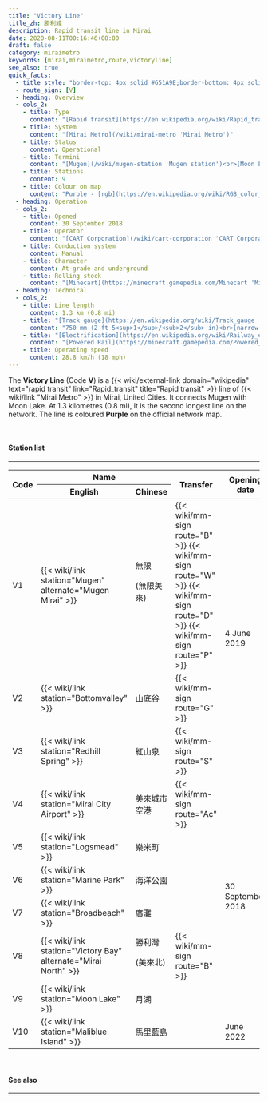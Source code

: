 ```yaml
---
title: "Victory Line"
title_zh: 勝利綫
description: Rapid transit line in Mirai
date: 2020-08-11T00:16:46+08:00
draft: false
category: miraimetro
keywords: [mirai,miraimetro,route,victoryline]
see_also: true
quick_facts:
  - title_style: "border-top: 4px solid #651A9E;border-bottom: 4px solid #651A9E;padding:2px 0;"
  - route_sign: [V]
  - heading: Overview
  - cols_2:
    - title: Type
      content: "[Rapid transit](https://en.wikipedia.org/wiki/Rapid_transit 'Wikipedia: Rapid transit')"
    - title: System
      content: "[Mirai Metro](/wiki/mirai-metro 'Mirai Metro')"
    - title: Status
      content: Operational
    - title: Termini
      content: "[Mugen](/wiki/mugen-station 'Mugen station')<br>[Moon Lake](/wiki/moon-lake-station 'Moon Lake station')"
    - title: Stations
      content: 9
    - title: Colour on map
      content: "Purple - [rgb](https://en.wikipedia.org/wiki/RGB_color_model 'RGB color model')(101,26,158)"
  - heading: Operation
  - cols_2:
    - title: Opened
      content: 30 September 2018
    - title: Operator
      content: "[CART Corporation](/wiki/cart-corporation 'CART Corporation')"
    - title: Conduction system
      content: Manual
    - title: Character
      content: At-grade and underground
    - title: Rolling stock
      content: "[Minecart](https://minecraft.gamepedia.com/Minecart 'Minecart')<br>(Purple [Concrete](https://minecraft.gamepedia.com/Concrete 'Concrete'))"
  - heading: Technical
  - cols_2:
    - title: Line length
      content: 1.3 km (0.8 mi)
    - title: "[Track gauge](https://en.wikipedia.org/wiki/Track_gauge 'Wikipedia: Track gauge')"
      content: "750 mm (2 ft ​5<sup>1</sup>/<sub>2</sub> in)<br>[narrow gauge](https://en.wikipedia.org/wiki/Narrow-gauge_railway 'Wikipedia: Narrow-gauge railway')"
    - title: "[Electrification](https://en.wikipedia.org/wiki/Railway_electrification_system 'Wikipedia: Railway electrification system')"
      content: "[Powered Rail](https://minecraft.gamepedia.com/Powered_Rail 'Minecraft Wiki: Powered Rail')"
    - title: Operating speed
      content: 28.8 km/h (18 mph)
---
```


The **Victory Line** (Code **V**) is a {{< wiki/external-link domain="wikipedia" text="rapid transit" link="Rapid_transit" title="Rapid transit" >}} line of {{< wiki/link "Mirai Metro" >}} in Mirai, United Cities. It connects Mugen with Moon Lake. At 1.3 kilometres (0.8 mi), it is the second longest line on the network. The line is coloured **<span class="text-vl">Purple</span>** on the official network map.

<br>

#### Station list

---

<div class="table-responsive">
  <table class="table table-sm table-bordered table-800 text-center">
    <thead class="victoryline">
      <tr>
        <th rowspan="2">Code</th>
        <th colspan="2" class="border-bottom-0">Name</th>
        <th rowspan="2">Transfer</th>
        <th rowspan="2">Opening date</th>
        <th rowspan="2"><a href="/wiki/districts-of-mirai" class="text-white">District</a></th>
      </tr>
      <tr>
        <th>English</th>
        <th>Chinese</th>
      </tr>
    </thead>
    <tbody>
      <tr>
        <td>
          <span class="station-code station-code-sm station-code-vl rounded-circle">V1</span>
        </td>
        <td>{{< wiki/link station="Mugen" alternate="Mugen Mirai" >}}</td>
        <td>無限<p class="small mb-0">(無限美來)</p></td>
        <td>
          {{< wiki/mm-sign route="B" >}}
          {{< wiki/mm-sign route="W" >}}
          {{< wiki/mm-sign route="D" >}}
          {{< wiki/mm-sign route="P" >}}
        </td>
        <td rowspan="3">4 June 2019</td>
        <td>City Loop</td>
      </tr>
      <tr>
        <td>
          <span class="station-code station-code-sm station-code-vl rounded-circle">V2</span>
        </td>
        <td>{{< wiki/link station="Bottomvalley" >}}</td>
        <td>山底谷</td>
        <td>
          {{< wiki/mm-sign route="G" >}}
        </td>
        <td rowspan="2">Miraiya Valley</td>
      </tr>
      <tr>
        <td>
          <span class="station-code station-code-sm station-code-vl rounded-circle">V3</span>
        </td>
        <td>{{< wiki/link station="Redhill Spring" >}}</td>
        <td>紅山泉</td>
        <td>
          {{< wiki/mm-sign route="S" >}}
        </td>
      </tr>
      <tr>
        <td>
          <span class="station-code station-code-sm station-code-vl rounded-circle">V4</span>
        </td>
        <td>{{< wiki/link station="Mirai City Airport" >}}</td>
        <td>美來城市空港</td>
        <td>
          {{< wiki/mm-sign route="Ac" >}}
        </td>
        <td rowspan="6">30 September 2018</td>
        <td>Redstone Valley</td>
      </tr>
      <tr>
        <td>
          <span class="station-code station-code-sm station-code-vl rounded-circle">V5</span>
        </td>
        <td>{{< wiki/link station="Logsmead" >}}</td>
        <td>樂米町</td>
        <td></td>
        <td>Mob Forest</td>
      </tr>
      <tr>
        <td>
          <span class="station-code station-code-sm station-code-vl rounded-circle">V6</span>
        </td>
        <td>{{< wiki/link station="Marine Park" >}}</td>
        <td>海洋公園</td>
        <td></td>
        <td rowspan="5">Victory Bay</td>
      </tr>
      <tr>
        <td>
          <span class="station-code station-code-sm station-code-vl rounded-circle">V7</span>
        </td>
        <td>{{< wiki/link station="Broadbeach" >}}</td>
        <td>廣灘</td>
        <td></td>
      </tr>
      <tr>
        <td>
          <span class="station-code station-code-sm station-code-vl rounded-circle">V8</span>
        </td>
        <td>{{< wiki/link station="Victory Bay" alternate="Mirai North" >}}</td>
        <td>勝利灣<p class="small mb-0">(美來北)</p></td>
        <td>
          {{< wiki/mm-sign route="B" >}}
        </td>
      </tr>
      <tr>
        <td>
          <span class="station-code station-code-sm station-code-vl rounded-circle">V9</span>
        </td>
        <td>{{< wiki/link station="Moon Lake" >}}</td>
        <td>月湖</td>
        <td></td>
      </tr>
      <tr>
        <td>
          <span class="station-code station-code-sm-dd station-code-vl rounded-circle">V10</span>
        </td>
        <td class="font-italic">{{< wiki/link station="Maliblue Island" >}}</td>
        <td class="font-italic">馬里藍島</td>
        <td></td>
        <td>June 2022</td>
      </tr>
    </tbody>
  </table>
</div>

<br>

#### See also

---